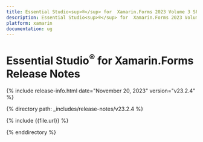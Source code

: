 ```yaml
---
title: Essential Studio<sup>®</sup> for  Xamarin.Forms 2023 Volume 3 SP Release Release Notes  
description: Essential Studio<sup>®</sup> for  Xamarin.Forms 2023 Volume 3 SP Release Release Notes  
platform: xamarin
documentation: ug
---
```


# Essential Studio<sup>®</sup> for  Xamarin.Forms  Release Notes  

{% include release-info.html date="November 20, 2023"  version="v23.2.4" %} 

{% directory path: _includes/release-notes/v23.2.4 %}

{% include {{file.url}} %}

{% enddirectory %}